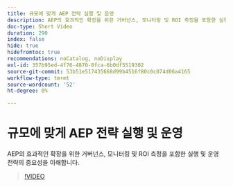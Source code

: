 ```yaml
---
title: 규모에 맞게 AEP 전략 실행 및 운영
description: AEP의 효과적인 확장을 위한 거버넌스, 모니터링 및 ROI 측정을 포함한 실행 및 운영 전략의 중요성을 이해합니다.
doc-type: Short Video
duration: 290
index: false
hide: true
hidefromtoc: true
recommendations: noCatalog, noDisplay
exl-id: 357b95ed-4f76-4870-8fca-6b0df5519302
source-git-commit: 53b51e517435668d99b4516f80c0c074d06a4165
workflow-type: tm+mt
source-wordcount: '52'
ht-degree: 0%

---
```


# 규모에 맞게 AEP 전략 실행 및 운영

AEP의 효과적인 확장을 위한 거버넌스, 모니터링 및 ROI 측정을 포함한 실행 및 운영 전략의 중요성을 이해합니다.

<!-- 62_S655_3442541_289_run-and-operate-strategies-for-aep-at-scale -->
>[!VIDEO](https://video.tv.adobe.com/v/3458330/?learn=on&enablevpops=true)
